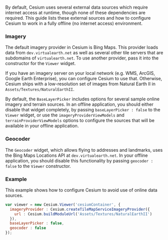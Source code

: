 By default, Cesium uses several external data sources which require internet access at runtime, though none of these dependencies are required.  This guide lists these external sources and how to configure Cesium to work in a fully offline (no internet access) environment.

### Imagery

The default imagery provider in Cesium is Bing Maps.  This provider loads data from `dev.virtualearth.net` as well as several other tile servers that are subdomains of `virtualearth.net`.  To use another provider, pass it into the constructor for the `Viewer` widget.  

If you have an imagery server on your local network (e.g. WMS, ArcGIS, Google Earth Enterprise), you can configure Cesium to use that.  Otherwise, Cesium ships with a low-resolution set of images from Natural Earth II in `Assets/Textures/NaturalEarthII`.

By default, the `BaseLayerPicker` includes options for several sample online imagery and terrain sources.  In an offline application, you should either disable that widget completely, by passing `baseLayerPicker : false` to the `Viewer` widget, or use the `imageryProviderViewModels` and `terrainProviderViewModels` options to configure the sources that will be available in your offline application.

### Geocoder

The `Geocoder` widget, which allows flying to addresses and landmarks, uses the Bing Maps Locations API at `dev.virtualearth.net`.  In your offline application, you should disable this functionality by passing `geocoder : false` to the `Viewer` constructor.

### Example

This example shows how to configure Cesium to avoid use of online data sources.

```javascript
var viewer = new Cesium.Viewer('cesiumContainer', {
  imageryProvider : Cesium.createTileMapServiceImageryProvider({
    url : Cesium.buildModuleUrl('Assets/Textures/NaturalEarthII')
  }),
  baseLayerPicker : false,
  geocoder : false
});
```